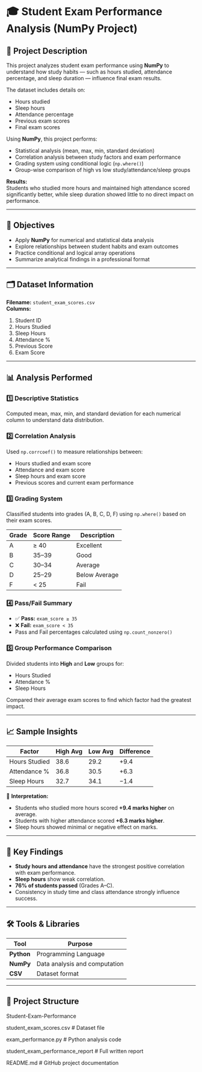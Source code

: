 # 🎓 Student Exam Performance Analysis (NumPy Project)

## 📘 Project Description
This project analyzes student exam performance using **NumPy** to understand how study habits — such as hours studied, attendance percentage, and sleep duration — influence final exam results.  

The dataset includes details on:
- Hours studied  
- Sleep hours  
- Attendance percentage  
- Previous exam scores  
- Final exam scores  

Using **NumPy**, this project performs:
- Statistical analysis (mean, max, min, standard deviation)  
- Correlation analysis between study factors and exam performance  
- Grading system using conditional logic (`np.where()`)  
- Group-wise comparison of high vs low study/attendance/sleep groups  

**Results:**  
Students who studied more hours and maintained high attendance scored significantly better, while sleep duration showed little to no direct impact on performance.  

---

## 🧠 Objectives
- Apply **NumPy** for numerical and statistical data analysis  
- Explore relationships between student habits and exam outcomes  
- Practice conditional and logical array operations  
- Summarize analytical findings in a professional format  

---

## 🗂️ Dataset Information
**Filename:** `student_exam_scores.csv`  
**Columns:**
1. Student ID  
2. Hours Studied  
3. Sleep Hours  
4. Attendance %  
5. Previous Score  
6. Exam Score  

---

## 📊 Analysis Performed
### 1️⃣ Descriptive Statistics
Computed mean, max, min, and standard deviation for each numerical column to understand data distribution.  

### 2️⃣ Correlation Analysis
Used `np.corrcoef()` to measure relationships between:
- Hours studied and exam score  
- Attendance and exam score  
- Sleep hours and exam score  
- Previous scores and current exam performance  

### 3️⃣ Grading System
Classified students into grades (A, B, C, D, F) using `np.where()` based on their exam scores.

| Grade | Score Range | Description |
|--------|--------------|--------------|
| A | ≥ 40 | Excellent |
| B | 35–39 | Good |
| C | 30–34 | Average |
| D | 25–29 | Below Average |
| F | < 25 | Fail |

### 4️⃣ Pass/Fail Summary
- ✅ **Pass:** `exam_score ≥ 35`  
- ❌ **Fail:** `exam_score < 35`  
- Pass and Fail percentages calculated using `np.count_nonzero()`  

### 5️⃣ Group Performance Comparison
Divided students into **High** and **Low** groups for:
- Hours Studied  
- Attendance %  
- Sleep Hours  

Compared their average exam scores to find which factor had the greatest impact.

---

## 📈 Sample Insights

| Factor | High Avg | Low Avg | Difference |
|---------|-----------|----------|-------------|
| Hours Studied | 38.6 | 29.2 | +9.4 |
| Attendance % | 36.8 | 30.5 | +6.3 |
| Sleep Hours | 32.7 | 34.1 | −1.4 |

🧩 **Interpretation:**
- Students who studied more hours scored **+9.4 marks higher** on average.  
- Students with higher attendance scored **+6.3 marks higher**.  
- Sleep hours showed minimal or negative effect on marks.  

---

## 🧾 Key Findings
- **Study hours and attendance** have the strongest positive correlation with exam performance.  
- **Sleep hours** show weak correlation.  
- **76% of students passed** (Grades A–C).  
- Consistency in study time and class attendance strongly influence success.  

---

## 🛠️ Tools & Libraries
| Tool | Purpose |
|------|----------|
| **Python** | Programming Language |
| **NumPy** | Data analysis and computation |
| **CSV** | Dataset format |

---

## 📁 Project Structure
Student-Exam-Performance

student_exam_scores.csv # Dataset file

exam_performance.py # Python analysis code

student_exam_performance_report # Full written report

README.md # GitHub project documentation
